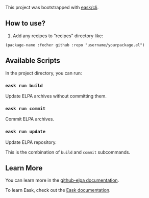 This project was bootstrapped with [eask/cli](https://github.com/emacs-eask/cli).

## How to use?

1. Add any recipes to “recipes” directory like:

```elisp
(package-name :fecher github :repo "username/yourpackage.el")
```

## Available Scripts

In the project directory, you can run:

### `eask run build`

Update ELPA archives without committing them.

### `eask run commit`

Commit ELPA archives.

### `eask run update`

Update ELPA repository.

This is the combination of `build` and `commit` subcommands.

## Learn More

You can learn more in the [github-elpa documentation](https://github.com/10sr/github-elpa).

To learn Eask, check out the [Eask documentation](https://github.com/emacs-eask).
